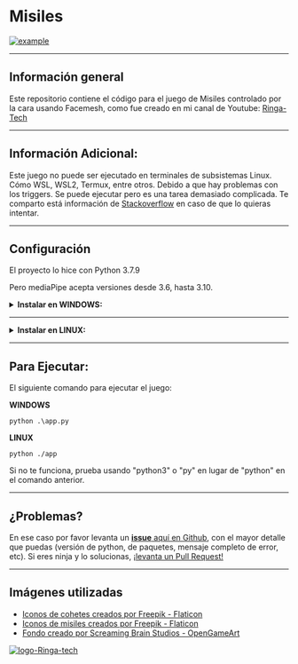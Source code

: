 # **Misiles**
[![example](https://cdn.pixabay.com/photo/2014/09/11/12/45/spacecraft-441708_960_720.jpg)](https://www.ringa-tech.com/)

---
## **Información general**
Este repositorio contiene el código para el  juego de Misiles controlado por la cara usando Facemesh, como fue creado en mi canal de Youtube:
[Ringa-Tech](https://youtu.be/_BjL6W71mWY)

---

## **Información Adicional:**

Este juego no puede ser ejecutado en terminales de subsistemas Linux. Cómo WSL, WSL2, Termux, entre otros. Debido a que hay problemas con los triggers. 
Se puede ejecutar pero es una tarea demasiado complicada. Te comparto está información de [Stackoverflow](https://stackoverflow.com/questions/65939167/problem-using-opencv-in-wsl-when-opening-windows) en caso de que lo quieras intentar.

---
## **Configuración**
El proyecto lo hice con Python 3.7.9

Pero mediaPipe acepta versiones desde 3.6, hasta 3.10.

<details><summary><b>Instalar en WINDOWS:</b></summary>

### ***Sigue los siguentes pasos:***

Revisar versión de Python:
```
python --version
```
Crear un ambiente virtual:
```
python3 -m virtualenv venv
```
Activar ambiente virtual:
```
.\venv\Scripts\activate
```
Actualizar pip:
```
python.exe -m pip --upgrade pip
```
Para instalar las dependencias es necesario ejecutar
```
pip install -r requirements.txt
```
</details>

---

<details><summary><b>Instalar en LINUX:</b></summary>

### ***Sigue los siguentes pasos:***

Revisar versión de Python:
```
python --version
```
Crear un ambiente virtual:
```
python3 -m venv venv
```
Activar ambiente virtual:
```
source venv/bin/activate
```
Actualizar pip:
```
python -m pip --upgrade pip
```
Para instalar las dependencias es necesario ejecutar
```
pip install -r requirements.txt
```

</details>

---

## **Para Ejecutar:**

El siguiente comando para ejecutar el juego:

**WINDOWS**
```
python .\app.py
```
**LINUX**
```
python ./app
```
Si no te funciona, prueba usando "python3" o "py" en lugar de "python" en el comando anterior.

---

## **¿Problemas?**
En ese caso por favor levanta un [**issue** aquí en Github](), con el mayor detalle que puedas (versión de python, de paquetes, mensaje completo de error, etc).
Si eres ninja y lo solucionas, [¡levanta un Pull Request!](https://github.com/ringa-tech/juego-python-ia-misiles/pulls)

---

## Imágenes utilizadas
- [Iconos de cohetes creados por Freepik - Flaticon](https://www.flaticon.com/free-icons/rocket)
- [Iconos de misiles creados por Freepik - Flaticon](https://www.flaticon.com/free-icons/rocket-launch)
- [Fondo creado por Screaming Brain Studios - OpenGameArt](https://opengameart.org/content/seamless-space-backgrounds)

[![logo-Ringa-tech](https://www.ringa-tech.com/LogotipoV2-Simple.png)](https://www.ringa-tech.com/)